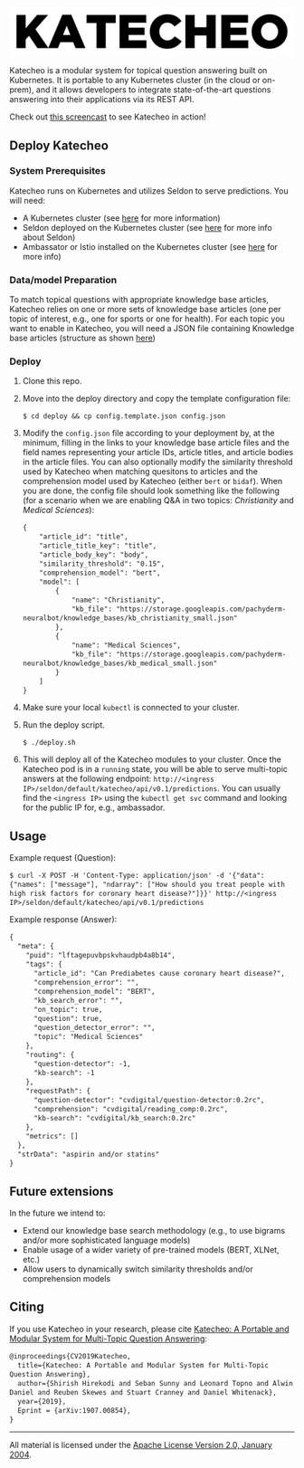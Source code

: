 ![alt text](logo.png)

Katecheo is a modular system for topical question answering built on Kubernetes. It is portable to any Kubernetes cluster (in the cloud or on-prem), and it allows developers to integrate state-of-the-art questions answering into their applications via its REST API.  

Check out [this screencast](https://youtu.be/g51t6eRX2Y8) to see Katecheo in action!

## Deploy Katecheo

### System Prerequisites

Katecheo runs on Kubernetes and utilizes Seldon to serve predictions. You will need:

- A Kubernetes cluster (see [here](https://kubernetes.io/docs/home/) for more information)
- Seldon deployed on the Kubernetes cluster (see [here](https://docs.seldon.io/projects/seldon-core/en/latest/workflow/install.html) for more info about Seldon)
- Ambassator or Istio installed on the Kubernetes cluster (see [here](https://docs.seldon.io/projects/seldon-core/en/latest/workflow/install.html#install-an-ingress-gateway) for more info)

### Data/model Preparation

To match topical questions with appropriate knowledge base articles, Katecheo relies on one or more sets of knowledge base articles (one per topic of interest, e.g., one for sports or one for health). For each topic you want to enable in Katecheo, you will need a JSON file containing Knowledge base articles (structure as shown [here](https://storage.googleapis.com/pachyderm-neuralbot/knowledge_bases/kb_medical_small.json))

### Deploy

1. Clone this repo.

2. Move into the deploy directory and copy the template configuration file:

    ```
    $ cd deploy && cp config.template.json config.json
    ```

3. Modify the `config.json` file according to your deployment by, at the minimum, filling in the links to your knowledge base article files and the field names representing your article IDs, article titles, and article bodies in the article files. You can also optionally modify the similarity threshold used by Katecheo when matching quesitons to articles and the comprehension model used by Katecheo (either `bert` or `bidaf`). When you are done, the config file should look something like the following (for a scenario when we are enabling Q&A in two topics: _Christianity_ and _Medical Sciences_):

    ```
    {
        "article_id": "title",
        "article_title_key": "title",
        "article_body_key": "body",
        "similarity_threshold": "0.15",
        "comprehension_model": "bert",
        "model": [
            {
                "name": "Christianity",
                "kb_file": "https://storage.googleapis.com/pachyderm-neuralbot/knowledge_bases/kb_christianity_small.json"
            },
            {
                "name": "Medical Sciences",
                "kb_file": "https://storage.googleapis.com/pachyderm-neuralbot/knowledge_bases/kb_medical_small.json"
            }
        ]
    }
    ```

4. Make sure your local `kubectl` is connected to your cluster.

5. Run the deploy script.

    ```
    $ ./deploy.sh
    ```
    
6. This will deploy all of the Katecheo modules to your cluster. Once the Katecheo pod is in a `running` state, you will be able to serve multi-topic answers at the following endpoint: `http://<ingress IP>/seldon/default/katecheo/api/v0.1/predictions`. You can usually find the `<ingress IP>` using the `kubectl get svc` command and looking for the public IP for, e.g., ambassador. 

## Usage

Example request (Question):

```
$ curl -X POST -H 'Content-Type: application/json' -d '{"data": {"names": ["message"], "ndarray": ["How should you treat people with high risk factors for coronary heart disease?"]}}' http://<ingress IP>/seldon/default/katecheo/api/v0.1/predictions
```

Example response (Answer):

```
{
  "meta": {
    "puid": "lftagepuvbpskvhaudpb4a8b14",
    "tags": {
      "article_id": "Can Prediabetes cause coronary heart disease?",
      "comprehension_error": "",
      "comprehension_model": "BERT",
      "kb_search_error": "",
      "on_topic": true,
      "question": true,
      "question_detector_error": "",
      "topic": "Medical Sciences"
    },
    "routing": {
      "question-detector": -1,
      "kb-search": -1
    },
    "requestPath": {
      "question-detector": "cvdigital/question-detector:0.2rc",
      "comprehension": "cvdigital/reading_comp:0.2rc",
      "kb-search": "cvdigital/kb_search:0.2rc"
    },
    "metrics": []
  },
  "strData": "aspirin and/or statins"
}
```

## Future extensions

In the future we intend to:

- Extend our knowledge base search methodology (e.g., to use bigrams and/or more sophisticated language models)
- Enable usage of a wider variety of pre-trained models (BERT, XLNet, etc.)
- Allow users to dynamically switch similarity thresholds and/or comprehension models

## Citing

If you use Katecheo in your research, please cite [Katecheo: A Portable and Modular System for Multi-Topic Question
Answering](https://arxiv.org/abs/1907.00854):

```
@inproceedings{CV2019Katecheo,
  title={Katecheo: A Portable and Modular System for Multi-Topic Question Answering},
  author={Shirish Hirekodi and Seban Sunny and Leonard Topno and Alwin Daniel and Reuben Skewes and Stuart Cranney and Daniel Whitenack},
  year={2019},
  Eprint = {arXiv:1907.00854},
}
```

___
All material is licensed under the [Apache License Version 2.0, January 2004](http://www.apache.org/licenses/LICENSE-2.0).
